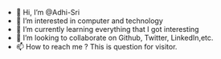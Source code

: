 - 👋 Hi, I’m @Adhi-Sri
- 👀 I’m interested in computer and technology
- 🌱 I’m currently learning everything that I got interesting 
- 💞️ I’m looking to collaborate on Github, Twitter, LinkedIn,etc.
- 📫 How to reach me ? This is question for visitor.

<!---
Adhi-Sri/Adhi-Sri is a ✨ special ✨ repository because its `README.md` (this file) appears on your GitHub profile.
You can click the Preview link to take a look at your changes.
--->

